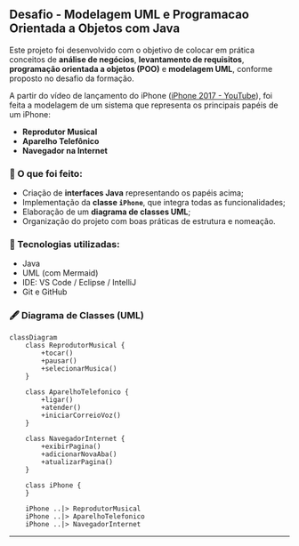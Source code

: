 ## Desafio - Modelagem UML e Programacao Orientada a Objetos com Java

Este projeto foi desenvolvido com o objetivo de colocar em prática conceitos de **análise de negócios**, **levantamento de requisitos**, **programação orientada a objetos (POO)** e **modelagem UML**, conforme proposto no desafio da formação.

A partir do vídeo de lançamento do iPhone ([iPhone 2017 - YouTube](https://www.youtube.com/watch?v=9ou608QQRq8)), foi feita a modelagem de um sistema que representa os principais papéis de um iPhone:

*  **Reprodutor Musical**
*  **Aparelho Telefônico**
*  **Navegador na Internet**

### 🧹 O que foi feito:

* Criação de **interfaces Java** representando os papéis acima;
* Implementação da **classe `iPhone`**, que integra todas as funcionalidades;
* Elaboração de um **diagrama de classes UML**;
* Organização do projeto com boas práticas de estrutura e nomeação.

### 🔧 Tecnologias utilizadas:

* Java
* UML (com Mermaid)
* IDE: VS Code / Eclipse / IntelliJ
* Git e GitHub

### 🖋️ Diagrama de Classes (UML)

```mermaid
classDiagram
    class ReprodutorMusical {
        +tocar()
        +pausar()
        +selecionarMusica()
    }

    class AparelhoTelefonico {
        +ligar()
        +atender()
        +iniciarCorreioVoz()
    }

    class NavegadorInternet {
        +exibirPagina()
        +adicionarNovaAba()
        +atualizarPagina()
    }

    class iPhone {
    }

    iPhone ..|> ReprodutorMusical
    iPhone ..|> AparelhoTelefonico
    iPhone ..|> NavegadorInternet
```

---
